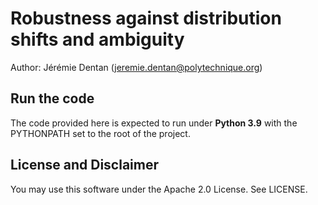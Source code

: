 # Robustness against distribution shifts and ambiguity

Author: Jérémie Dentan ([jeremie.dentan@polytechnique.org](mailto:jeremie.dentan@polytechnique.org))

## Run the code

The code provided here is expected to run under **Python 3.9** with the PYTHONPATH set to the root of the project.

## License and Disclaimer

You may use this software under the Apache 2.0 License. See LICENSE.
